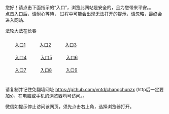 您好！请点击下面指示的“入口”，浏览此网站是安全的，且为您带来平安。。 <br/>
点击入口后，请耐心等待， 过程中可能会出现无法打开的提示，请忽略，最终会进入网站. </br>

法轮大法在长春<br/>
<div style="padding:10px"><a style="margin:20px" target="_blank" href="https://danowudccfyas.cloudfront.net/2Qpsp?sspdkrh" id="ccLink1" rel="nofollow">入口1</a> <a target="_blank" style="margin:20px" href="https://d2p4qb9q0r6nmx.cloudfront.net/2Qpsp?vrwprrq" id="ccLink2" rel="nofollow">入口2</a> <a style="margin:20px" target="_blank" href="https://d1onxe32po38u.cloudfront.net/2Qpsp?qqtswumq" id="ccLink3" rel="nofollow">入口3</a></div>

<div style="padding:10px" ><a style="margin:20px" target="_blank" href="https://danowudccfyas.cloudfront.net/2Qpsp?sspdkrh" id="ccLink4" rel="nofollow">入口4</a> <a style="margin:20px" href="https://d2p4qb9q0r6nmx.cloudfront.net/2Qpsp?vrwprrq" target="_blank" id="ccLink5" rel="nofollow">入口5</a> <a style="margin:20px" href="https://d1onxe32po38u.cloudfront.net/2Qpsp?qqtswumq" target="_blank" id="ccLink6" rel="nofollow">入口6</a></div>

<div style="padding:10px"><a style="margin:20px" target="_blank" href="https://danowudccfyas.cloudfront.net/2Qpsp?sspdkrh" id="ccLink7" rel="nofollow">入口7</a> <a style="margin:20px" href="https://d2p4qb9q0r6nmx.cloudfront.net/2Qpsp?vrwprrq" target="_blank" id="ccLink8" rel="nofollow">入口8</a> <a style="margin:20px" target="_blank" href="https://d1onxe32po38u.cloudfront.net/2Qpsp?qqtswumq" id="ccLink9" rel="nofollow">入口9</a></div>

<br/>



请复制并记住免翻墙网址 https://github.com/yntd/changchunzx (http后一定要加s)，在电脑或手机的浏览器均可访问。。<br/>

微信如提示停止访问该网页，须先点击右上角，选择浏览器打开。
